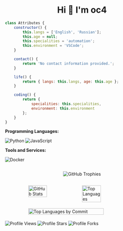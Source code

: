 <h1 align="center">Hi 👋 I'm oc4</h1>

```javascript
class Attributes {
    constructor() {
        this.langs = ['English', 'Russian'];
        this.age = null;
        this.specialities = 'automation';
        this.environment = 'VSCode';
    }

    contact() {
        return 'No contact information provided.';
    }

    life() {
        return { langs: this.langs, age: this.age };
    }

    coding() {
        return {
            specialities: this.specialities,
            environment: this.environment
        };
    }
}
```

**Programming Languages:**

![Python](https://img.shields.io/badge/Code-Python-informational?style=flat&logo=python&logoColor=white&color=6aa6f8)
![JavaScript](https://img.shields.io/badge/Code-Javascript-informational?style=flat&logo=openjdk&logoColor=white&color=6aa6f8)


**Tools and Services:**

![Docker](https://img.shields.io/badge/Tools-Docker-informational?style=flat&logo=docker&logoColor=white&color=6aa6f8)


##
<p align="center">
  <img src="https://github-profile-trophy.vercel.app/?username=oc4tche&theme=darkhub&no-bg=true&no-frame=true" alt="GitHub Trophies" />
</p>

##



<div align="left">
  <div style="display: flex; justify-content: center;">
    <img src="http://github-profile-summary-cards.vercel.app/api/cards/stats?username=oc4tche&theme=github_dark" alt="GitHub Stats" style="width: 35%;" />
    <img src="http://github-profile-summary-cards.vercel.app/api/cards/repos-per-language?username=oc4tche&theme=github_dark" alt="Top Languages" style="width: 35%;" />
  </div>
  <div style="display: flex; justify-content: center; margin-top: 20px;">
    <img src="http://github-profile-summary-cards.vercel.app/api/cards/profile-details?username=oc4tche&theme=github_dark" alt="Top Languages by Commit" style="width: 70%;" />
  </div>
</div>

<div align="left" style="margin-top: 20px;">
  <img src="https://komarev.com/ghpvc/?username=oc4tche&color=blue&style=flat" alt="Profile Views"/>
  <img src="https://img.shields.io/badge/dynamic/json?&label=Total%20Stars&color=blue&style=flat&style=for-the-badge&query=%24.stars&url=https://api.github-star-counter.workers.dev/user/oc4tche" alt="Profile Stars"></a>
  <img src="https://img.shields.io/badge/dynamic/json?&label=Total%20Forks&color=blue&style=flat&style=for-the-badge&query=%24.forks&url=https://api.github-star-counter.workers.dev/user/oc4tche" alt="Profile Forks"></a>
</div>
